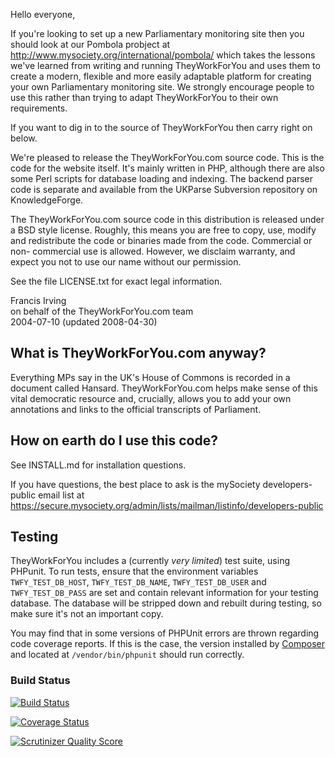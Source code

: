Hello everyone,

If you're looking to set up a new Parliamentary monitoring site then you
should look at our Pombola probject at
http://www.mysociety.org/international/pombola/ which takes the lessons
we've learned from writing and running TheyWorkForYou and uses them to
create a modern, flexible and more easily adaptable platform for
creating your own Parliamentary monitoring site. We strongly encourage
people to use this rather than trying to adapt TheyWorkForYou to their
own requirements.

If you want to dig in to the source of TheyWorkForYou then carry right
on below.

We're pleased to release the TheyWorkForYou.com source code. This is the code
for the website itself. It's mainly written in PHP, although there are also some
Perl scripts for database loading and indexing. The backend parser code is
separate and available from the UKParse Subversion repository on KnowledgeForge.

The TheyWorkForYou.com source code in this distribution is released under a BSD
style license. Roughly, this means you are free to copy, use, modify and
redistribute the code or binaries made from the code. Commercial or non-
commercial use is allowed. However, we disclaim warranty, and expect you not to
use our name without our permission.

See the file LICENSE.txt for exact legal information.

Francis Irving  
on behalf of the TheyWorkForYou.com team  
2004-07-10 (updated 2008-04-30)

## What is TheyWorkForYou.com anyway?

Everything MPs say in the UK's House of Commons is recorded in a document called
Hansard. TheyWorkForYou.com helps make sense of this vital democratic resource
and, crucially, allows you to add your own annotations and links to the official
transcripts of Parliament.

## How on earth do I use this code?

See INSTALL.md for installation questions.

If you have questions, the best place to ask is the mySociety developers-public
email list at
https://secure.mysociety.org/admin/lists/mailman/listinfo/developers-public

## Testing

TheyWorkForYou includes a (currently *very limited*) test suite, using PHPunit.
To run tests, ensure that the environment variables `TWFY_TEST_DB_HOST`,
`TWFY_TEST_DB_NAME`, `TWFY_TEST_DB_USER` and `TWFY_TEST_DB_PASS` are set and
contain relevant information for your testing database. The database will be
stripped down and rebuilt during testing, so make sure it's not an important
copy.

You may find that in some versions of PHPUnit errors are thrown regarding code
coverage reports. If this is the case, the version installed by [Composer](http://getcomposer.org/)
and located at `/vendor/bin/phpunit` should run correctly.

### Build Status

[![Build Status](https://travis-ci.org/mysociety/theyworkforyou.png?branch=master)](https://travis-ci.org/mysociety/theyworkforyou)

[![Coverage Status](https://coveralls.io/repos/mysociety/theyworkforyou/badge.png)](https://coveralls.io/r/mysociety/theyworkforyou)

[![Scrutinizer Quality Score](https://scrutinizer-ci.com/g/mysociety/theyworkforyou/badges/quality-score.png?s=438f0b4db5d9ce959aa80e4a87ac77af60d92da2)](https://scrutinizer-ci.com/g/mysociety/theyworkforyou/)
